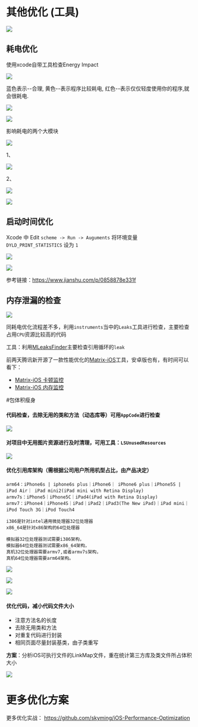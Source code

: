 # 其他优化 (工具)
![](media/15542762056731/15545245207330.jpg)


## 耗电优化

使用xcode自带工具检查Energy Impact

![](media/15542762056731/15542779854077.jpg)

蓝色表示--合理,
黄色--表示程序比较耗电,
红色--表示仅仅轻度使用你的程序,就会很耗电.


![](media/15542762056731/15542771489667.jpg)



![](media/15542762056731/15542771302803.jpg)



影响耗电的两个大模块

![](media/15542762056731/15542769916655.jpg)


1、

![](media/15542762056731/15542770501140.jpg)



2、

![](media/15542762056731/15542767791664.jpg)

![](media/15542762056731/15542766872372.jpg)


## 启动时间优化

Xcode 中 Edit `scheme -> Run -> Auguments` 将环境变量 `DYLD_PRINT_STATISTICS` 设为 `1`

![](media/15542789129272/15542789486432.jpg)

![](media/15542789129272/15542790038316.jpg)


参考链接：https://www.jianshu.com/p/0858878e331f

## 内存泄漏的检查

![](media/15542762056731/15545244939880.jpg)


 同耗电优化流程差不多，利用`instruments`当中的`Leaks`工具进行检查，主要检查占用`CPU`资源比较高的代码
 
 工具：利用[MLeaksFinder](https://github.com/Tencent/MLeaksFinder)主要检查引用循环的`leak`
 
 前两天腾讯新开源了一款性能优化的[Matrix-iOS](https://github.com/Tencent/matrix)工具，安卓版也有，有时间可以看下：
 
 * [Matrix-iOS 卡顿监控](https://mp.weixin.qq.com/s/gPZnR7sF_22KSsqepohgNg)
 * [Matrix-iOS 内存监控](https://mp.weixin.qq.com/s/j454cHgba6bdQECiUR22eQ)


#包体积瘦身

#### 代码检查，去除无用的类和方法（动态库等）可用`AppCode`进行检查

![](media/15542762056731/15545251866650.jpg)


#### 对项目中无用图片资源进行及时清理，可用工具：`LSUnusedResources`

![](media/15542762056731/15545251590437.jpg)

#### 优化引用库架构（需根据公司用户所用机型占比，由产品决定）

```
arm64：iPhone6s | iphone6s plus｜iPhone6｜ iPhone6 plus｜iPhone5S | iPad Air｜ iPad mini2(iPad mini with Retina Display)
armv7s：iPhone5｜iPhone5C｜iPad4(iPad with Retina Display)
armv7：iPhone4｜iPhone4S｜iPad｜iPad2｜iPad3(The New iPad)｜iPad mini｜iPod Touch 3G｜iPod Touch4
 
i386是针对intel通用微处理器32位处理器
x86_64是针对x86架构的64位处理器
 
模拟器32位处理器测试需要i386架构，
模拟器64位处理器测试需要x86_64架构，
真机32位处理器需要armv7,或者armv7s架构，
真机64位处理器需要arm64架构。
```

![](media/15542789129272/15542825977905.jpg)



![](media/15542762056731/15542857710001.jpg)


![](media/15542762056731/15542857275317.jpg)

#### 优化代码，减小代码文件大小
    
* 注意方法名的长度
* 去除无用类和方法
* 对重复代码进行封装
* 相同页面尽量封装基类，由子类重写

**方案**：分析iOS可执行文件的LinkMap文件，重在统计第三方库及类文件所占体积大小

![](media/15542762056731/15545271106052.jpg)

 

# 更多优化方案
 
更多优化实战：
https://github.com/skyming/iOS-Performance-Optimization

